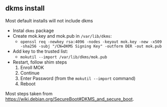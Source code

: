 ## dkms install

Most default installs will not include dkms
- Instal `dkms` package
- Create mok.key and mok.pub in `/var/lib/dkms`:
  - `openssl req -newkey rsa:4096 -nodes -keyout mok.key -new -x509 -sha256 -subj "/CN=DKMS Signing Key" -outform DER -out mok.pub`
- Add key to the trusted list:
  - `mokutil --import /var/lib/dkms/mok.pub`
- Restart, follow shim steps
  1. Enroll MOK
  2. Continue
  3. Enter Password (from the `mokutil --import` command)
  4. Reboot

Most steps taken from https://wiki.debian.org/SecureBoot#DKMS_and_secure_boot.
